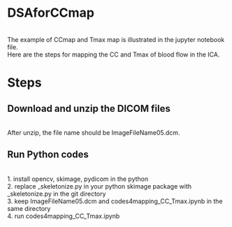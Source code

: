 # DSAforCCmap
<br />The example of CCmap and Tmax map is illustrated in the jupyter notebook file.
<br />Here are the steps for mapping the CC and Tmax of blood flow in the ICA.
# Steps
## Download and unzip the DICOM files 
<br />After unzip, the file name should be ImageFileName05.dcm.
## Run Python codes
<br />1. install opencv, skimage, pydicom in the python
<br />2. replace _skeletonize.py in your python skimage package with _skeletonize.py in the git directory
<br />3. keep ImageFileName05.dcm and codes4mapping_CC_Tmax.ipynb in the same directory
<br />4. run  codes4mapping_CC_Tmax.ipynb
